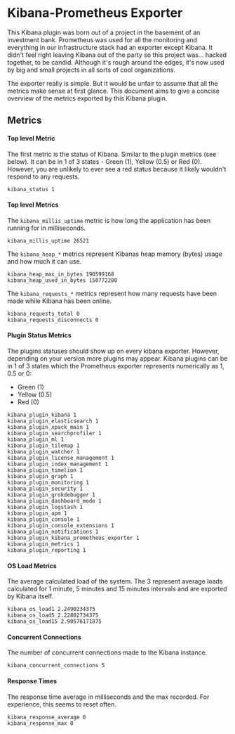 # Kibana-Prometheus Exporter

This Kibana plugin was born out of a project in the basement of an investment bank. Prometheus was used for all the monitoring and everything in our infrastructure stack had an exporter except Kibana. It didn't feel right leaving Kibana out of the party so this project was... hacked together, to be candid. Although it's rough around the edges, it's now used by big and small projects in all sorts of cool organizations.

The exporter really is simple. But it would be unfair to assume that all the metrics make sense at first glance.  This document aims to give a concise overview of the metrics exported by this Kibana plugin.

## Metrics

#### Top level Metric

The first metric is the status of Kibana. Similar to the plugin metrics (see below). It can be in 1 of 3 states - Green (1), Yellow (0.5) or Red (0). However, you are unlikely to ever see a red status because it likely wouldn't respond to any requests.

```
kibana_status 1
```

#### Top level Metrics

The `kibana_millis_uptime` metric is how long the application has been running for in milliseconds.

```
kibana_millis_uptime 26521
```

The `kibana_heap_*` metrics represent Kibanas heap memory (bytes) usage and how much it can use.

```
kibana_heap_max_in_bytes 190599168
kibana_heap_used_in_bytes 150772280
```

The `kibana_requests_*` metrics represent how many requests have been made while Kibana has been online.

```
kibana_requests_total 0
kibana_requests_disconnects 0
```

#### Plugin Status Metrics

The plugins statuses should show up on every kibana exporter. However, depending on your version more plugins may appear. Kibana plugins can be in 1 of 3 states which the Prometheus exporter represents numerically as 1, 0.5 or 0:

  - Green (1)
  - Yellow (0.5)
  - Red (0)

```
kibana_plugin_kibana 1
kibana_plugin_elasticsearch 1
kibana_plugin_xpack_main 1
kibana_plugin_searchprofiler 1
kibana_plugin_ml 1
kibana_plugin_tilemap 1
kibana_plugin_watcher 1
kibana_plugin_license_management 1
kibana_plugin_index_management 1
kibana_plugin_timelion 1
kibana_plugin_graph 1
kibana_plugin_monitoring 1
kibana_plugin_security 1
kibana_plugin_grokdebugger 1
kibana_plugin_dashboard_mode 1
kibana_plugin_logstash 1
kibana_plugin_apm 1
kibana_plugin_console 1
kibana_plugin_console_extensions 1
kibana_plugin_notifications 1
kibana_plugin_kibana_prometheus_exporter 1
kibana_plugin_metrics 1
kibana_plugin_reporting 1
```

#### OS Load Metrics

The average calculated load of the system. The 3 represent average loads calculated for 1 minute, 5 minutes and 15 minutes intervals and are exported by Kibana itself.

```
kibana_os_load1 2.2490234375
kibana_os_load5 2.22802734375
kibana_os_load15 2.90576171875
```

#### Concurrent Connections 

The number of concurrent connections made to the Kibana instance.

```
kibana_concurrent_connections 5
```

#### Response Times

The response time average in milliseconds and the max recorded. For experience, this seems to reset often.

```
kibana_response_average 0
kibana_response_max 0
```
